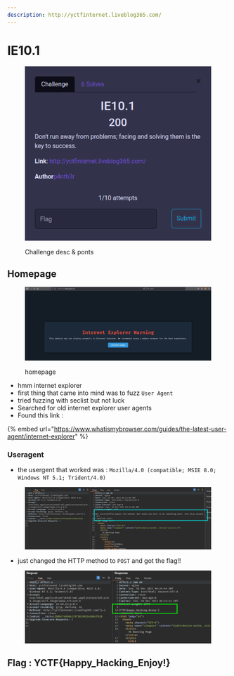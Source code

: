 ```yaml
---
description: http://yctfinternet.liveblog365.com/
---
```


# IE10.1

<figure><img src="../../../../.gitbook/assets/image (31).png" alt=""><figcaption><p>Challenge desc &#x26; ponts</p></figcaption></figure>



## Homepage

<figure><img src="../../../../.gitbook/assets/image (32).png" alt=""><figcaption><p>homepage</p></figcaption></figure>

* hmm internet explorer
* first thing that came into mind was to fuzz `User Agent`
* tried fuzzing with seclist but not luck
* Searched for old internet explorer user agents
* Found this link :&#x20;

{% embed url="https://www.whatismybrowser.com/guides/the-latest-user-agent/internet-explorer" %}

### Useragent

* the usergent that worked was : `Mozilla/4.0 (compatible; MSIE 8.0; Windows NT 5.1; Trident/4.0)`

<figure><img src="../../../../.gitbook/assets/image (33).png" alt=""><figcaption></figcaption></figure>



* just changed the HTTP method to `POST` and got the flag!!

<figure><img src="../../../../.gitbook/assets/image (34).png" alt=""><figcaption></figcaption></figure>

## Flag : YCTF{Happy\_Hacking\_Enjoy!}
